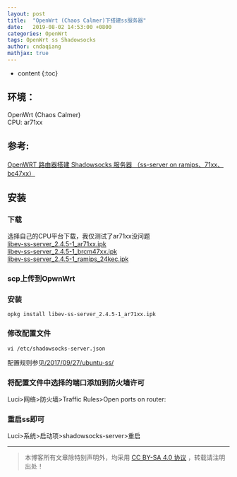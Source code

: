 ```yaml
---
layout: post
title:  "OpenWrt (Chaos Calmer)下搭建ss服务器"
date:   2019-08-02 14:53:00 +0800
categories: OpenWrt
tags: OpenWrt ss Shadowsocks 
author: cndaqiang
mathjax: true
---
```

* content
{:toc}






## 环境：
OpenWrt (Chaos Calmer)<br>
CPU: ar71xx
## 参考:
[OpenWRT 路由器搭建 Shadowsocks 服务器 （ss-server on ramips、71xx、bc47xx）](https://ntgeralt.blogspot.com/2015/12/openwrtshadowsocks.html)

## 安装

### 下载
选择自己的CPU平台下载，我仅测试了ar71xx没问题<br>
[libev-ss-server_2.4.5-1_ar71xx.ipk](/web/file/2019/libev-ss-server_2.4.5-1_ar71xx.ipk)<br>
[libev-ss-server_2.4.5-1_brcm47xx.ipk](/web/file/2019/libev-ss-server_2.4.5-1_brcm47xx.ipk)<br>
[libev-ss-server_2.4.5-1_ramips_24kec.ipk](/web/file/2019/libev-ss-server_2.4.5-1_ramips_24kec.ipk)<br>

### scp上传到OpwnWrt

### 安装
```
opkg install libev-ss-server_2.4.5-1_ar71xx.ipk
```

### 修改配置文件
```
vi /etc/shadowsocks-server.json
```
配置规则参见[/2017/09/27/ubuntu-ss/](https://cndaqiang.github.io/2017/09/27/ubuntu-ss/)
### 将配置文件中选择的端口添加到防火墙许可
Luci>网络>防火墙>Traffic Rules>Open ports on router:

### 重启ss即可
Luci>系统>启动项>shadowsocks-server>重启



------
>本博客所有文章除特别声明外，均采用 [CC BY-SA 4.0 协议](https://creativecommons.org/licenses/by-sa/4.0/deed.zh) ，转载请注明出处！
